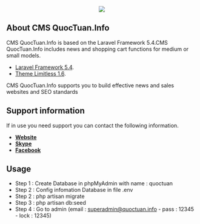 <p align="center"><img src="http://quoctuan.info/images/logo/logo_quoctuan.png"></p>

## About CMS QuocTuan.Info

CMS QuocTuan.Info is based on the Laravel Framework 5.4.CMS QuocTuan.Info includes news and shopping cart functions for  medium or small models.

- [Laravel Framework 5.4](https://laravel.com/).
- [Theme Limitless 1.6](http://demo.interface.club/?theme=limitless).

CMS QuocTuan.Info supports you to build effective news and sales websites and SEO standards

## Support information

If in use you need support you can contact the following information.

- **[Website](http://quoctuan.info)**
- **[Skype](contact.quoctuan)**
- **[Facebook](https://www.facebook.com/vuquoctuan64)**

## Usage
- Step 1 : Create Database in phpMyAdmin with name : quoctuan
- Step 2 : Config infomation Database in file .env
- Step 2 : php artisan migrate
- Step 3 : php artisan db:seed
- Step 4 : Go to admin (email : superadmin@quoctuan.info - pass : 12345 - lock : 12345)